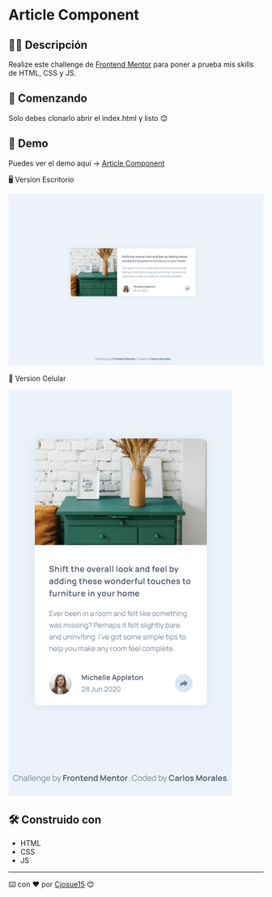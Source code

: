 # Article Component

## ✍🏻 Descripción

Realize este challenge de [Frontend Mentor](https://www.frontendmentor.io/) para poner a prueba mis skills de HTML, CSS y JS.

## 🚀 Comenzando

Solo debes clonarlo abrir el index.html y listo 😊

## 🎨 Demo

Puedes ver el demo aquí → [Article Component](https://cjosue15.github.io/article-component/)

🖥 Version Escritorio

![](./examples/desktop.png)

📱 Version Celular

![](./examples/movil.png)

## 🛠️ Construido con

-   HTML
-   CSS
-   JS

---

⌨️ con ❤️ por [Cjosue15](https://github.com/cjosue15) 😊
